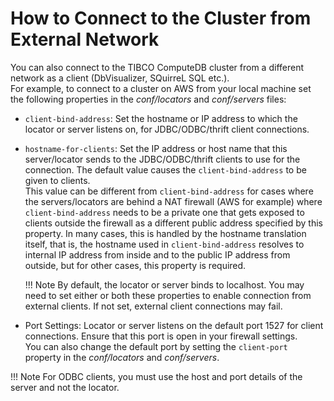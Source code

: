 <a id="howto-external-client"></a>
# How to Connect to the Cluster from External Network

You can also connect to the TIBCO ComputeDB cluster from a different network as a client (DbVisualizer, SQuirreL SQL etc.). </br>For example, to connect to a cluster on AWS from your local machine set the following properties in the *conf/locators* and *conf/servers* files:

* `client-bind-address`: Set the hostname or IP address to which the locator or server listens on, for JDBC/ODBC/thrift client connections.

* `hostname-for-clients`: Set the IP address or host name that this server/locator sends to the JDBC/ODBC/thrift clients to use for the connection. The default value causes the `client-bind-address` to be given to clients. </br> This value can be different from `client-bind-address` for cases where the servers/locators are behind a NAT firewall (AWS for example) where `client-bind-address` needs to be a private one that gets exposed to clients outside the firewall as a different public address specified by this property. In many cases, this is handled by the hostname translation itself, that is, the hostname used in `client-bind-address` resolves to internal IP address from inside and to the public IP address from outside, but for other cases, this property is required.

	!!! Note
    	By default, the locator or server binds to localhost. You may need to set either or both these properties to enable connection from external clients. If not set, external client connections may fail.

* Port Settings: Locator or server listens on the default port 1527 for client connections. Ensure that this port is open in your firewall settings. <br> You can also change the default port by setting the `client-port` property in the *conf/locators* and *conf/servers*.

!!! Note
	For ODBC clients, you must use the host and port details of the server and not the locator.
